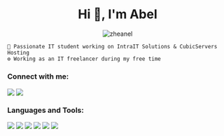 <h1 align="center">Hi 👋, I'm Abel</h1>
<!--<h3 align="center">An IT Student</h3>-->

<p align="center"><img src="https://github-readme-stats.vercel.app/api?username=zheanel&show_icons=true&theme=dark" alt="zheanel" /> </p>

    🚀 Passionate IT student working on IntraIT Solutions & CubicServers Hosting
    ⚙️ Working as an IT freelancer during my free time

<h3 align="left">Connect with me:</h3>
<p align="left">
<a href="https://twitter.com/zheanel_es" target="blank"><img align="center" src="https://img.shields.io/badge/Twitter-%231DA1F2.svg?style=for-the-badge&logo=Twitter&logoColor=white"/></a>
<a href="https://discord.gg/hqXeXb9tCE" target="blank"><img align="center" src="https://img.shields.io/badge/Discord-%237289DA.svg?style=for-the-badge&logo=discord&logoColor=white"/></a>
</p>

<h3 align="left">Languages and Tools:</h3>
<p align="left">
<img src="https://img.shields.io/badge/Linux-FCC624?style=for-the-badge&logo=linux&logoColor=black">
<img src="https://img.shields.io/badge/Nginx-009639?style=for-the-badge&logo=nginx&logoColor=white">
<img src="https://img.shields.io/badge/MariaDB-003545?style=for-the-badge&logo=mariadb&logoColor=white">
<img src="https://img.shields.io/badge/Apache%20Cordova-E8E8E8?style=for-the-badge&logo=apache-cordova&logoColor=black">
<img src="https://img.shields.io/badge/Docker-2496ED?style=for-the-badge&logo=docker&logoColor=white">
<img src="https://img.shields.io/badge/PowerShell-5391FE?style=for-the-badge&logo=powershell&logoColor=white">
</p>
